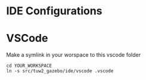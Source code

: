 # IDE Configurations

# VSCode
Make a symlink in your worspace to this vscode folder
```
cd YOUR_WORKSPACE
ln -s src/tuw2_gazebo/ide/vscode .vscode
```
